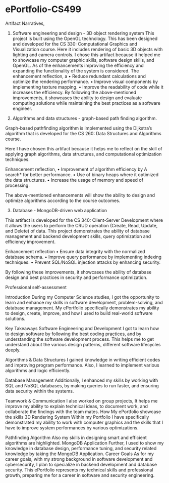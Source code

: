 # ePortfolio-CS499
Artifact Narratives,
1.	Software engineering and design - 3D object rendering system
This project is built using the OpenGL technology. This has been designed and developed for the CS 330: Computational Graphics and Visualization course.  Here it includes rendering of basic 3D objects with lighting and camera controls. 
I chose this artifact because it helped me to showcase my computer graphic skills, software design skills, and OpenGL. As of the enhancements improving the efficiency and expanding the functionality of the system is considered.
The enhancement reflection, a
•	Reduce redundant calculations and optimize the rendering performance.
•	Improve visual components by implementing texture mapping.
•	Improve the readability of code while it increases the efficiency.
By following the above-mentioned improvements, it showcases the ability to design and evaluate computing solutions while maintaining the best practices as a software engineer. 

2.	Algorithms and data structures - graph-based path finding algorithm.

Graph-based pathfinding algorithm is implemented using the Dijkstra’s algorithm that is developed for the CS 260: Data Structures and Algorithms course.

Here I have chosen this artifact because it helps me to reflect on the skill of applying graph algorithms, data structures, and computational optimization techniques.

Enhancement reflection,
•	Improvement of algorithm efficiency by A search* for better performance.
•	Use of binary heaps where it optimized the data structures.
•	Increase the usage of memory and speed of processing.

The above-mentioned enhancements will show the ability to design and optimize algorithms according to the course outcomes. 

3.	Database - MongoDB-driven web application 

This artifact is developed for the CS 340: Client-Server Development where it allows the users to perform the CRUD operation (Create, Read, Update, and Delete) of data.
This project demonstrates the ability of database management and backend development skills, query optimization and efficiency improvement.

Enhancement reflection
•	Ensure data integrity with the normalized database schema.
•	Improve query performance by implementing indexing techniques.
•	Prevent SQL/NoSQL injection attacks by enhancing security.

By following these improvements, it showcases the ability of database design and best practices in security and performance optimization. 

Professional self-assessment

Introduction
During my Computer Science studies, I got the opportunity to learn and enhance my skills in software development, problem-solving, and database management. My ePortfolio specifically demonstrates my ability to design, create, improve, and how I used to build real-world software solutions.

Key Takeaways 
Software Engineering and Development 
I got to learn how to design software by following the best coding practices, and by understanding the software development process. This helps me to get understand about the various design patterns, different software lifecycles deeply.

Algorithms & Data Structures 
I gained knowledge in writing efficient codes and improving program performance. Also, I learned to implement various algorithms and logic efficiently.

Database Management 
Additionally, I enhanced my skills by working with SQL and NoSQL databases, by making queries to run faster, and ensuring data security within the systems.

Teamwork & Communication 
I also worked on group projects, It helps me improve my ability to explain technical ideas, to document work, and collaborate the findings with the team mates.
How My ePortfolio showcase the skills
3D Rendering System 
Within my Portfolio I have specifically demonstrated my ability to work with computer graphics and the skills that I have to improve system performances by various optimizations.

Pathfinding Algorithm 
Also my skills in designing smart and efficient algorithms are highlighted.
MongoDB Application 
Further, I used to show my knowledge in database design, performance tuning, and security related knowledge by taking the MongoDB Application.
Career Goals
As for my career goals, with my strong background in software development and cybersecurity, I plan to specialize in backend development and database security. This ePortfolio represents my technical skills and professional growth, preparing me for a career in software and security engineering.
